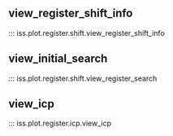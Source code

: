 ## view_register_shift_info
::: iss.plot.register.shift.view_register_shift_info

## view_initial_search
::: iss.plot.register.shift.view_register_search

## view_icp
::: iss.plot.register.icp.view_icp